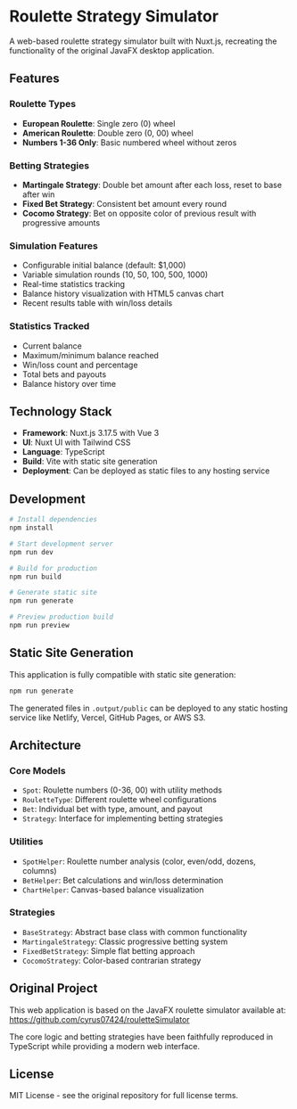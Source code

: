 # Roulette Strategy Simulator

A web-based roulette strategy simulator built with Nuxt.js, recreating the functionality of the original JavaFX desktop application.

## Features

### Roulette Types
- **European Roulette**: Single zero (0) wheel
- **American Roulette**: Double zero (0, 00) wheel  
- **Numbers 1-36 Only**: Basic numbered wheel without zeros

### Betting Strategies
- **Martingale Strategy**: Double bet amount after each loss, reset to base after win
- **Fixed Bet Strategy**: Consistent bet amount every round
- **Cocomo Strategy**: Bet on opposite color of previous result with progressive amounts

### Simulation Features
- Configurable initial balance (default: $1,000)
- Variable simulation rounds (10, 50, 100, 500, 1000)
- Real-time statistics tracking
- Balance history visualization with HTML5 canvas chart
- Recent results table with win/loss details

### Statistics Tracked
- Current balance
- Maximum/minimum balance reached
- Win/loss count and percentage
- Total bets and payouts
- Balance history over time

## Technology Stack

- **Framework**: Nuxt.js 3.17.5 with Vue 3
- **UI**: Nuxt UI with Tailwind CSS
- **Language**: TypeScript
- **Build**: Vite with static site generation
- **Deployment**: Can be deployed as static files to any hosting service

## Development

```bash
# Install dependencies
npm install

# Start development server
npm run dev

# Build for production
npm run build

# Generate static site
npm run generate

# Preview production build
npm run preview
```

## Static Site Generation

This application is fully compatible with static site generation:

```bash
npm run generate
```

The generated files in `.output/public` can be deployed to any static hosting service like Netlify, Vercel, GitHub Pages, or AWS S3.

## Architecture

### Core Models
- `Spot`: Roulette numbers (0-36, 00) with utility methods
- `RouletteType`: Different roulette wheel configurations
- `Bet`: Individual bet with type, amount, and payout
- `Strategy`: Interface for implementing betting strategies

### Utilities
- `SpotHelper`: Roulette number analysis (color, even/odd, dozens, columns)
- `BetHelper`: Bet calculations and win/loss determination
- `ChartHelper`: Canvas-based balance visualization

### Strategies
- `BaseStrategy`: Abstract base class with common functionality
- `MartingaleStrategy`: Classic progressive betting system
- `FixedBetStrategy`: Simple flat betting approach
- `CocomoStrategy`: Color-based contrarian strategy

## Original Project

This web application is based on the JavaFX roulette simulator available at:
https://github.com/cyrus07424/rouletteSimulator

The core logic and betting strategies have been faithfully reproduced in TypeScript while providing a modern web interface.

## License

MIT License - see the original repository for full license terms.
